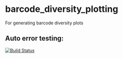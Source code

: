 # barcode_diversity_plotting
For generating barcode diversity plots

Auto error testing:
-
[![Build Status](https://travis-ci.com/AlexBecalick/barcode_diversity_plotting.svg?branch=main)](https://travis-ci.com/AlexBecalick/barcode_diversity_plotting)
